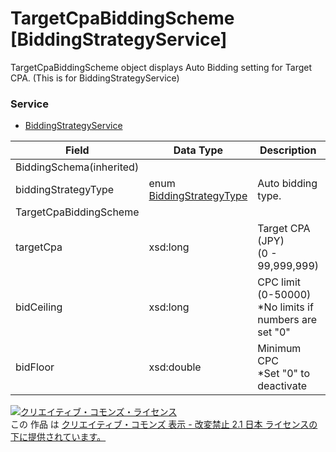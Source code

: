 # TargetCpaBiddingScheme [BiddingStrategyService]
TargetCpaBiddingScheme object displays Auto Bidding setting for Target CPA. (This is for BiddingStrategyService)
### Service
+ [BiddingStrategyService](../services/BiddingStrategyService.md)

| Field | Data Type | Description | ADD | SET | REMOVE | 
|---|---|---|---|---|---|
| BiddingSchema(inherited)||||||
| biddingStrategyType| enum <a href="../data/BiddingStrategyType.md">BiddingStrategyType</a>| Auto bidding type.| Req| Req<br>                        (notupdatable)| ─ |
| TargetCpaBiddingScheme||||||
| targetCpa| xsd:long| Target CPA (JPY) <br>(0 - 99,999,999)| Req| Opt<br>                        (updatable)| ─ |
| bidCeiling| xsd:long| CPC limit (0-50000) <br>*No limits if numbers are set "0"| Opt| Opt<br>                        (updatable)| ─ |
| bidFloor| xsd:double| Minimum CPC <br>*Set "0" to deactivate| Opt| Opt<br>                        (updatable)| ─ |
<a rel="license" href="http://creativecommons.org/licenses/by-nd/2.1/jp/"><img alt="クリエイティブ・コモンズ・ライセンス" style="border-width:0" src="https://i.creativecommons.org/l/by-nd/2.1/jp/88x31.png" /></a><br />この 作品 は <a rel="license" href="http://creativecommons.org/licenses/by-nd/2.1/jp/">クリエイティブ・コモンズ 表示 - 改変禁止 2.1 日本 ライセンスの下に提供されています。</a>
